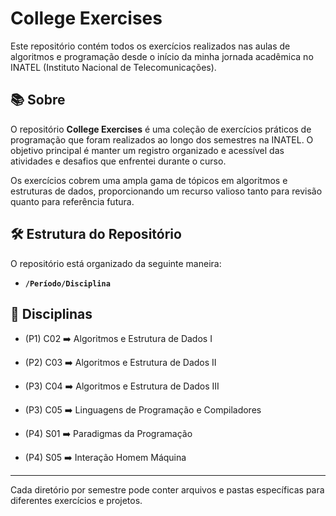 # College Exercises

Este repositório contém todos os exercícios realizados nas aulas de algoritmos e programação desde o início da minha jornada acadêmica no INATEL (Instituto Nacional de Telecomunicações).

## 📚 Sobre

O repositório **College Exercises** é uma coleção de exercícios práticos de programação que foram realizados ao longo dos semestres na INATEL. O objetivo principal é manter um registro organizado e acessível das atividades e desafios que enfrentei durante o curso. 

Os exercícios cobrem uma ampla gama de tópicos em algoritmos e estruturas de dados, proporcionando um recurso valioso tanto para revisão quanto para referência futura.

## 🛠 Estrutura do Repositório

O repositório está organizado da seguinte maneira:

- **`/Período/Disciplina`**

## 📝 Disciplinas 
- (P1) C02 ➡️ Algoritmos e Estrutura de Dados I
- (P2) C03 ➡️ Algoritmos e Estrutura de Dados II
- (P3) C04 ➡️ Algoritmos e Estrutura de Dados III
- (P3) C05 ➡️ Linguagens de Programação e Compiladores

- (P4) S01 ➡️ Paradigmas da Programação
- (P4) S05 ➡️ Interação Homem Máquina

---

Cada diretório por semestre pode conter arquivos e pastas específicas para diferentes exercícios e projetos.